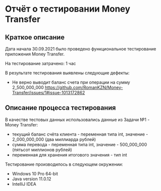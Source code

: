 # Отчёт о тестировании Money Transfer

## Краткое описание

Дата начала 30.09.2021 было проведено функциональное тестирование приложения Money Transfer.

На тестирование затрачено: 1 час

В результате тестирования выявлены следующие дефекты:
* Не верно выводит баланс счета при операции на сумму 2_500_000_000 https://github.com/RomanKZN/Money-Transfer/issues/1#issue-1013172862


## Описание процесса тестирования

В качестве тестовых данных использовались данные из Задачи №1 - Money Transfer:
* текущий баланс счёта клиента - переменная типа int, значение - 2_000_000_000 (два миллиарда рублей)
* сумма перевода - переменная типа int, значение - 500_000_000 (пятьсот миллионов рублей)
* переменная для хранения итогового значения - тип int

Тестирование производилось в следующем окружении:
* Windows 10 Pro 64-bit
* Java version 11.0.12
* IntelliJ IDEA